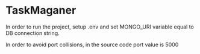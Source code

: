 # TaskMaganer
In order to run the project, setup .env and set MONGO_URI variable equal to DB connection string.

In order to avoid port collisions, in the source code port value is 5000